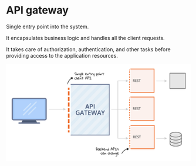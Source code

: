 # API gateway

Single entry point into the system.&#x20;

It encapsulates business logic and handles all the client requests.

It takes care of authorization, authentication, and other tasks before providing access to the application resources.

![](<../../.gitbook/assets/image (6) (1).png>)
